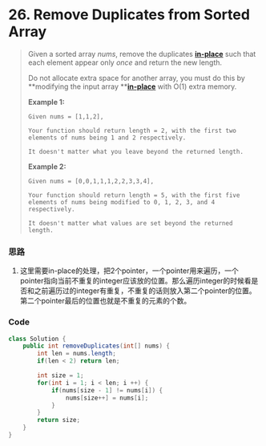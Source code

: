 # 26. Remove Duplicates from Sorted Array

> Given a sorted array _nums_, remove the duplicates [**in-place**](https://en.wikipedia.org/wiki/In-place_algorithm) such that each element appear only _once_ and return the new length.
>
> Do not allocate extra space for another array, you must do this by **modifying the input array **[**in-place**](https://en.wikipedia.org/wiki/In-place_algorithm) with O\(1\) extra memory.
>
> **Example 1:**
>
> ```
> Given nums = [1,1,2],
>
> Your function should return length = 2, with the first two elements of nums being 1 and 2 respectively.
>
> It doesn't matter what you leave beyond the returned length.
> ```
>
> **Example 2:**
>
> ```
> Given nums = [0,0,1,1,1,2,2,3,3,4],
>
> Your function should return length = 5, with the first five elements of nums being modified to 0, 1, 2, 3, and 4 respectively.
>
> It doesn't matter what values are set beyond the returned length.
> ```

### 思路

1. 这里需要in-place的处理，把2个pointer，一个pointer用来遍历，一个pointer指向当前不重复的integer应该放的位置。那么遍历integer的时候看是否和之前遍历过的integer有重复，不重复的话则放入第二个pointer的位置。第二个pointer最后的位置也就是不重复的元素的个数。

### Code

```java
class Solution {
    public int removeDuplicates(int[] nums) {
        int len = nums.length;
        if(len < 2) return len;

        int size = 1;
        for(int i = 1; i < len; i ++) {
            if(nums[size - 1] != nums[i]) {
                nums[size++] = nums[i];
            }
        }
        return size;
    }
}
```



